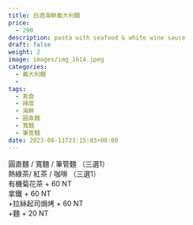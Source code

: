 ```yaml
---
title: 白酒海鮮義大利麵
price:
  - 290
description: pasta with seafood & white wine sauce
draft: false
weight: 2
image: images/img_1614.jpeg
categories:
  - 義大利麵
  - 
tags:
  - 素食
  - 辣度
  - 海鮮
  - 圓直麵
  - 寬麵
  - 筆管麵
date: 2023-08-11T23:15:03+08:00
---
```


  圓直麵 / 寬麵 / 筆管麵  （三選1）  
  熱綠茶/ 紅茶 / 咖啡 （三選1）   
  有機菊花茶 + 60 NT  
  拿鐵 + 60 NT  
  +拉絲起司焗烤 + 60 NT   
  +麵 + 20 NT